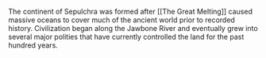 The continent of Sepulchra was formed after [[The Great Melting]] caused massive oceans to cover much of the ancient world prior to recorded history. Civilization began along the Jawbone River and eventually grew into several major polities that have currently controlled the land for the past hundred years.